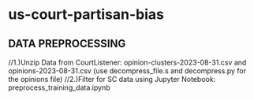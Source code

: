 # us-court-partisan-bias


## DATA PREPROCESSING
//1.)Unzip Data from CourtListener: opinion-clusters-2023-08-31.csv and opinions-2023-08-31.csv (use decompress\_file.s and  decompress.py for the opinions file)
//2.)Filter for SC data using Jupyter Notebook: preprocess\_training\_data.ipynb

